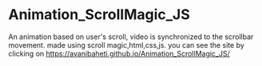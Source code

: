 # Animation_ScrollMagic_JS
An animation based on user's scroll, video is synchronized to the scrollbar movement. 
made using scroll magic,html,css,js.
you can see the site by clicking on
https://avanibaheti.github.io/Animation_ScrollMagic_JS/
